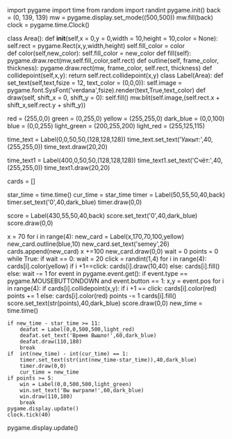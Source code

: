import pygame 
import time 
from random import randint 
pygame.init() 
back = (0, 139, 139) 
mw = pygame.display.set_mode((500,500)) 
mw.fill(back) 
clock = pygame.time.Clock() 
 
 
class Area(): 
    def __init__(self,x = 0,y = 0,width = 10,height = 10,color = None): 
        self.rect = pygame.Rect(x,y,width,height) 
        self.fill_color = color  
    def color(self,new_color): 
        self.fill_color = new_color 
    def fill(self): 
        pygame.draw.rect(mw,self.fill_color,self.rect) 
    def outline(self, frame_color, thickness): 
        pygame.draw.rect(mw, frame_color, self.rect, thickness) 
    def collidepoint(self,x,y): 
        return  self.rect.collidepoint(x,y) 
class Label(Area): 
    def set_text(self,text,fsize = 12, text_color = (0,0,0)): 
        self.image = pygame.font.SysFont('verdana',fsize).render(text,True,text_color) 
    def draw(self, shift_x = 0, shift_y = 0): 
        self.fill() 
        mw.blit(self.image,(self.rect.x + shift_x,self.rect.y + shift_y)) 
 
red = (255,0,0) 
green = (0,255,0) 
yellow = (255,255,0) 
dark_blue = (0,0,100) 
blue = (0,0,255) 
light_green = (200,255,200) 
light_red = (255,125,115) 
 
 
 
 
 
 
 
time_text = Label(0,0,50,50,(128,128,128)) 
time_text.set_text('Уакыт:',40,(255,255,0)) 
time_text.draw(20,20) 
 
time_text1 = Label(400,0,50,50,(128,128,128)) 
time_text1.set_text('Счёт:',40,(255,255,0)) 
time_text1.draw(20,20) 
 
cards = [] 
 
star_time = time.time() 
cur_time = star_time 
timer = Label(50,55,50,40,back) 
timer.set_text('0',40,dark_blue) 
timer.draw(0,0) 
 
 
score = Label(430,55,50,40,back) 
score.set_text('0',40,dark_blue) 
score.draw(0,0) 
 
 
 
x = 70 
for i in range(4): 
    new_card = Label(x,170,70,100,yellow) 
    new_card.outline(blue,10) 
    new_card.set_text('semey',26) 
    cards.append(new_card) 
    x +=100 
    new_card.draw(0,0) 
wait = 0 
points = 0 
while True: 
    if wait == 0: 
        wait = 20 
        click = randint(1,4) 
        for i in range(4): 
            cards[i].color(yellow) 
            if  i +1==click: 
                cards[i].draw(10,40) 
            else: 
                cards[i].fill() 
    else: 
        wait -= 1 
    for event in pygame.event.get(): 
        if event.type == pygame.MOUSEBUTTONDOWN and event.button == 1: 
            x,y = event.pos 
            for i in range(4): 
                if cards[i].collidepoint(x,y): 
                    if i +1 == click: 
                        cards[i].color(red) 
                        points += 1 
                    else: 
                        cards[i].color(red) 
                        points -= 1 
                cards[i].fill() 
                score.set_text(str(points),40,dark_blue) 
                score.draw(0,0) 
    new_time = time.time() 
 
    if new_time - star_time >= 11: 
        deafat = Label(0,0,500,500,light_red) 
        deafat.set_text('Время Вышло!',60,dark_blue) 
        deafat.draw(110,180) 
        break 
    if  int(new_time) - int(cur_time) == 1: 
        timer.set_text(str(int(new_time-star_time)),40,dark_blue) 
        timer.draw(0,0) 
        cur_time = new_time 
    if points >= 5: 
        win = Label(0,0,500,500,light_green) 
        win.set_text('Вы выграли!',60,dark_blue) 
        win.draw(110,180)
        break
    pygame.display.update() 
    clock.tick(40) 
pygame.display.update()

